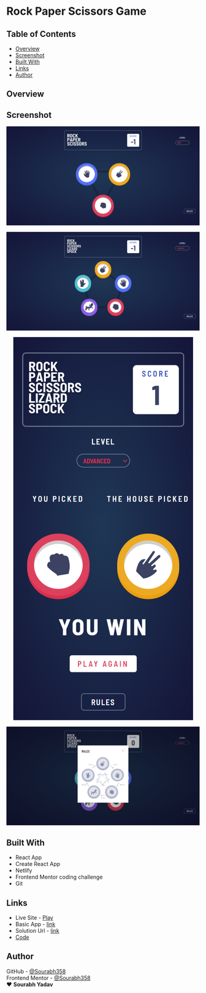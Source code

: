 # Rock Paper Scissors Game

## Table of Contents
  - [Overview](#overview)  
  - [Screenshot](#ocreenshot)
  - [Built With](#built-with)
  - [Links](#links)
  - [Author](#author)
## Overview 

## Screenshot
<p align = "center">
  <img src = "./screenshot-1.jpg">
</p>
<p align = "center">
  <img src = "./screenshot-2.jpg">
</p>
<p align = "center">
  <img src = "./screenshot-3.jpg">
</p>
<p align = "center">
  <img src = "./screenshot-4.jpg">
</p>  


## Built With 
  - React App
  - Create React App
  - Netlify
  - Frontend Mentor coding challenge
  - Git  
## Links
  - Live Site - [Play](https://lambent-pudding-2e45d6.netlify.app/)  
  - Basic App - [link](https://github.com/SOURABH358/Rock-Paper-Scissor-Game)
  - Solution Url - [link](https://www.frontendmentor.io/solutions/rock-paper-and-scissors-game-y-goUAtnDd)
  - [Code](./)   

## Author
GitHub - [@Sourabh358](https://github.com/SOURABH358)  
Frontend Mentor - [@Sourabh358](https://www.frontendmentor.io/profile/sourabh358)  
❤ **Sourabh Yadav**
